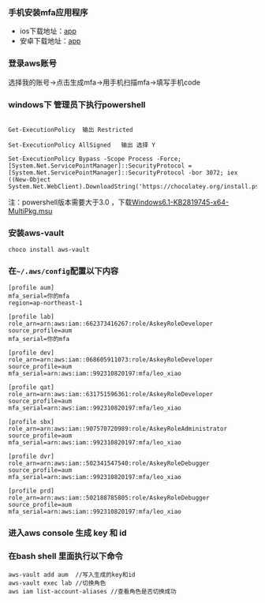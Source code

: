 ### 手机安装mfa应用程序
- ios下载地址：[app](https://apps.apple.com/app/microsoft-authenticator/id983156458)
- 安卓下载地址：[app](https://play.google.com/store/apps/details?id=com.azure.authenticator)
### 登录aws账号
选择我的账号->点击生成mfa->用手机扫描mfa->填写手机code
### windows下 管理员下执行powershell
```

Get-ExecutionPolicy  输出 Restricted

Set-ExecutionPolicy AllSigned   输出 选择 Y

Set-ExecutionPolicy Bypass -Scope Process -Force; [System.Net.ServicePointManager]::SecurityProtocol = [System.Net.ServicePointManager]::SecurityProtocol -bor 3072; iex ((New-Object System.Net.WebClient).DownloadString('https://chocolatey.org/install.ps1'))

```
注：powershell版本需要大于3.0 ，下载[Windows6.1-KB2819745-x64-MultiPkg.msu](https://www.microsoft.com/zh-CN/download/details.aspx?id=40855)
### 安装aws-vault
` choco install aws-vault `
### 在`~/.aws/config`配置以下内容
```
[profile aum]
mfa_serial=你的mfa
region=ap-northeast-1

[profile lab]
role_arn=arn:aws:iam::662373416267:role/AskeyRoleDeveloper
source_profile=aum
mfa_serial=你的mfa

[profile dev]
role_arn=arn:aws:iam::068605911073:role/AskeyRoleDeveloper
source_profile=aum
mfa_serial=arn:aws:iam::992310820197:mfa/leo_xiao

[profile qat]
role_arn=arn:aws:iam::631751596361:role/AskeyRoleDeveloper
source_profile=aum
mfa_serial=arn:aws:iam::992310820197:mfa/leo_xiao

[profile sbx]
role_arn=arn:aws:iam::907570720989:role/AskeyRoleAdministrator
source_profile=aum
mfa_serial=arn:aws:iam::992310820197:mfa/leo_xiao

[profile dvr]
role_arn=arn:aws:iam::502341547540:role/AskeyRoleDebugger
source_profile=aum
mfa_serial=arn:aws:iam::992310820197:mfa/leo_xiao

[profile prd]
role_arn=arn:aws:iam::502188785805:role/AskeyRoleDebugger
source_profile=aum
mfa_serial=arn:aws:iam::992310820197:mfa/leo_xiao
```
### 进入aws console 生成 key 和 id
### 在bash shell 里面执行以下命令
```
aws-vault add aum  //写入生成的key和id
aws-vault exec lab //切换角色
aws iam list-account-aliases //查看角色是否切换成功

```
